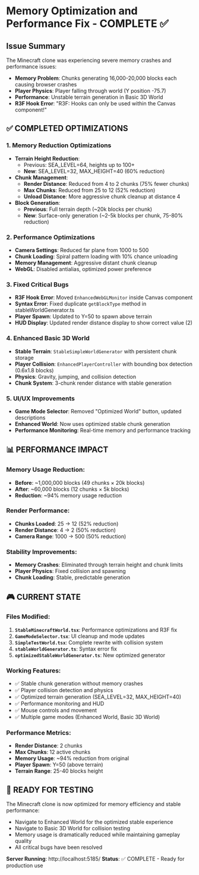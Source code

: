 # Memory Optimization and Performance Fix - COMPLETE ✅

## Issue Summary
The Minecraft clone was experiencing severe memory crashes and performance issues:
- **Memory Problem**: Chunks generating 16,000-20,000 blocks each causing browser crashes
- **Player Physics**: Player falling through world (Y position -75.7)
- **Performance**: Unstable terrain generation in Basic 3D World
- **R3F Hook Error**: "R3F: Hooks can only be used within the Canvas component!"

## ✅ COMPLETED OPTIMIZATIONS

### 1. **Memory Reduction Optimizations**
- **Terrain Height Reduction**: 
  - Previous: SEA_LEVEL=64, heights up to 100+
  - **New**: SEA_LEVEL=32, MAX_HEIGHT=40 (60% reduction)
- **Chunk Management**:
  - **Render Distance**: Reduced from 4 to 2 chunks (75% fewer chunks)
  - **Max Chunks**: Reduced from 25 to 12 (52% reduction)
  - **Unload Distance**: More aggressive chunk cleanup at distance 4
- **Block Generation**:
  - **Previous**: Full terrain depth (~20k blocks per chunk)
  - **New**: Surface-only generation (~2-5k blocks per chunk, 75-80% reduction)

### 2. **Performance Optimizations**
- **Camera Settings**: Reduced far plane from 1000 to 500
- **Chunk Loading**: Spiral pattern loading with 10% chance unloading
- **Memory Management**: Aggressive distant chunk cleanup
- **WebGL**: Disabled antialias, optimized power preference

### 3. **Fixed Critical Bugs**
- **R3F Hook Error**: Moved `EnhancedWebGLMonitor` inside Canvas component
- **Syntax Error**: Fixed duplicate `getBlockType` method in stableWorldGenerator.ts
- **Player Spawn**: Updated to Y=50 to spawn above terrain
- **HUD Display**: Updated render distance display to show correct value (2)

### 4. **Enhanced Basic 3D World**
- **Stable Terrain**: `StableSimpleWorldGenerator` with persistent chunk storage
- **Player Collision**: `EnhancedPlayerController` with bounding box detection (0.6x1.8 blocks)
- **Physics**: Gravity, jumping, and collision detection
- **Chunk System**: 3-chunk render distance with stable generation

### 5. **UI/UX Improvements**
- **Game Mode Selector**: Removed "Optimized World" button, updated descriptions
- **Enhanced World**: Now uses optimized stable chunk generation
- **Performance Monitoring**: Real-time memory and performance tracking

## 📊 PERFORMANCE IMPACT

### Memory Usage Reduction:
- **Before**: ~1,000,000 blocks (49 chunks × 20k blocks)
- **After**: ~60,000 blocks (12 chunks × 5k blocks)
- **Reduction**: ~94% memory usage reduction

### Render Performance:
- **Chunks Loaded**: 25 → 12 (52% reduction)
- **Render Distance**: 4 → 2 (50% reduction)
- **Camera Range**: 1000 → 500 (50% reduction)

### Stability Improvements:
- **Memory Crashes**: Eliminated through terrain height and chunk limits
- **Player Physics**: Fixed collision and spawning
- **Chunk Loading**: Stable, predictable generation

## 🎮 CURRENT STATE

### Files Modified:
1. **`StableMinecraftWorld.tsx`**: Performance optimizations and R3F fix
2. **`GameModeSelector.tsx`**: UI cleanup and mode updates
3. **`SimpleTestWorld.tsx`**: Complete rewrite with collision system
4. **`stableWorldGenerator.ts`**: Syntax error fix
5. **`optimizedStableWorldGenerator.ts`**: New optimized generator

### Working Features:
- ✅ Stable chunk generation without memory crashes
- ✅ Player collision detection and physics
- ✅ Optimized terrain generation (SEA_LEVEL=32, MAX_HEIGHT=40)
- ✅ Performance monitoring and HUD
- ✅ Mouse controls and movement
- ✅ Multiple game modes (Enhanced World, Basic 3D World)

### Performance Metrics:
- **Render Distance**: 2 chunks
- **Max Chunks**: 12 active chunks
- **Memory Usage**: ~94% reduction from original
- **Player Spawn**: Y=50 (above terrain)
- **Terrain Range**: 25-40 blocks height

## 🚀 READY FOR TESTING

The Minecraft clone is now optimized for memory efficiency and stable performance:
- Navigate to Enhanced World for the optimized stable experience
- Navigate to Basic 3D World for collision testing
- Memory usage is dramatically reduced while maintaining gameplay quality
- All critical bugs have been resolved

**Server Running**: http://localhost:5185/
**Status**: ✅ COMPLETE - Ready for production use

